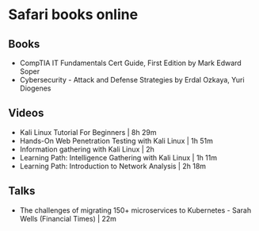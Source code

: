 # Safari books online

## Books
- CompTIA IT Fundamentals Cert Guide, First Edition by Mark Edward Soper
- Cybersecurity - Attack and Defense Strategies by Erdal Ozkaya, Yuri Diogenes

## Videos
- Kali Linux Tutorial For Beginners | 8h 29m
- Hands-On Web Penetration Testing with Kali Linux | 1h 51m
- Information gathering with Kali Linux | 2h
- Learning Path: Intelligence Gathering with Kali Linux | 1h 11m
- Learning Path: Introduction to Network Analysis | 2h 18m

## Talks
- The challenges of migrating 150+ microservices to Kubernetes - Sarah Wells (Financial Times) | 22m
